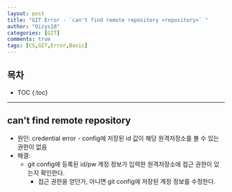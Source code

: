 ```yaml
---
layout: post
title: "GIT Error - `can't find remote repository <repository>` "
author: "Oizys18"
categories: [GIT]
comments: true
tags: [CS,GIT,Error,Basic]
---
```

## 목차
* TOC
{:toc}
* * *
## can't find remote repository <repository>

- 원인: credential error - config에 저장된 id 값이 해당 원격저장소를 볼 수 있는 권한이 없음
- 해결: 
  - git config에 등록된 id/pw 계정 정보가 입력한 원격저장소에 접근 권한이 있는지 확인한다.
    - 접근 권한을 얻던가, 아니면 git config에 저장된 계정 정보를 수정한다.